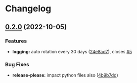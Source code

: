 # Changelog

## [0.2.0](https://github.com/EPFL-ENAC/ENACrestic/compare/src-v0.1.10...src-v0.2.0) (2022-10-05)


### Features

* **logging:** auto rotation every 30 days ([24e8ad7](https://github.com/EPFL-ENAC/ENACrestic/commit/24e8ad7b726afda1cf9fb570f707537130a1aafd)), closes [#5](https://github.com/EPFL-ENAC/ENACrestic/issues/5)


### Bug Fixes

* **release-please:** impact python files also ([4b9b7dd](https://github.com/EPFL-ENAC/ENACrestic/commit/4b9b7dd6860ee4ab7e4a7e1b90c9aa6d4bdc641c))

